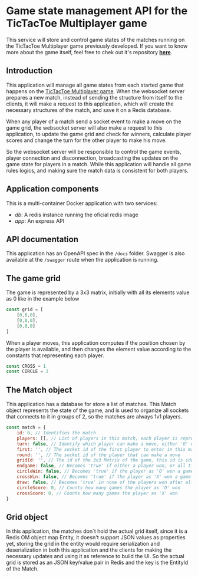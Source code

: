 # Game state management API for the TicTacToe Multiplayer game

This service will store and control game states of the matches running on the TicTacToe Multiplayer game previously developed. If you want to know more about the game itself, feel free to chek out it's repository **[here](https://github.com/Leon3cs/tic-tac-toe-multiplayer-websocket)**.

## Introduction

This application will manage all game states from each started game that happens on the [TicTacToe Multiplayer game](https://github.com/Leon3cs/tic-tac-toe-multiplayer-websocket). When the websocket server prepares a new match, instead of sending the structure from itself to the clients, it will make a request to this application, which will create the necessary structures of the match, and save it on a Redis database.

When any player of a match send a socket event to make a move on the game grid, the websocket server will also make a request to this application, to update the game grid and check for winners, calculate player scores and change the turn for the other player to make his move.

So the websocket server will be responsible to control the game events, player connection and disconnection, broadcasting the updates on the game state for players in a match. While this application will handle all game rules logics, and making sure the match data is consistent for both players.

## Application components

This is a multi-container Docker application with two services:

- *db*: A redis instance running the oficial redis image
- *app*: An express API

## API documentation

This application has an OpenAPI spec in the `/docs` folder. Swagger is also available at the `/swagger` route when the application is running.

## The game grid

The game is represented by a 3x3 matrix, initially with all its elements value as 0 like in the example below

```javascript
const grid = [
    [0,0,0],
    [0,0,0],
    [0,0,0]
]
```

When a player moves, this application computes if the position chosen by the player is available, and then changes the element value according to the constants that representing each player.

```javascript
const CROSS = 1
const CIRCLE = 2
```

## The Match object

This application has a database for store a list of matches. This Match object represents the state of the game, and is used to organize all sockets that connects to it in groups of 2, so the matches are always 1v1 players.

```javascript
const match = {
    id: 0, // Identifies the match 
    players: [], // List of players in this match, each player is represented by the socket id
    turn: false, // Identify which player can make a move, either 'O' or 'X'
    first: '', // The socket id of the first player to enter in this match
    round: '', // The socket id of the player that can make a move
    gridId: '', // The id of the 3x3 Matrix of the game, this id is identical to the 'id' property, the actual grid is stored in a separate JSON in redis
    endgame: false, // Becomes 'true' if either a player won, or all tiles of the grid have been filled by a player move
    circleWin: false, // Becomes 'true' if the player as 'O' won a game
    crossWin: false, // Becomes 'true' if the player as 'X' won a game
    draw: false, // Becomes 'true' in none of the players won after all tiles have been filled by a player move
    circleScore: 0, // Counts how many games the player as 'O' won 
    crossScore: 0, // Counts how many games the player as 'X' won 
}
```

## Grid object

In this application, the matches don`t hold the actual grid itself, since it is a Redis OM object map Entity, it doesn't support JSON values as properties yet, storing the grid in the entity would require serialization and deserialization in both this application and the clients for making the necessary updates and using it as reference to build the UI. 
So the actual grid is stored as an JSON key/value pair in Redis and the key is the EntityId of the Match.